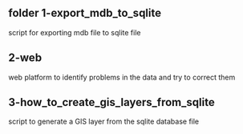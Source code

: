 ## folder 1-export_mdb_to_sqlite
script for exporting mdb file to sqlite file

## 2-web
web platform to identify problems in the data and try to correct them

## 3-how_to_create_gis_layers_from_sqlite
script to generate a GIS layer from the sqlite database file
